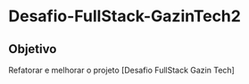 # Desafio-FullStack-GazinTech2

## Objetivo
Refatorar e melhorar o projeto [Desafio FullStack Gazin Tech]